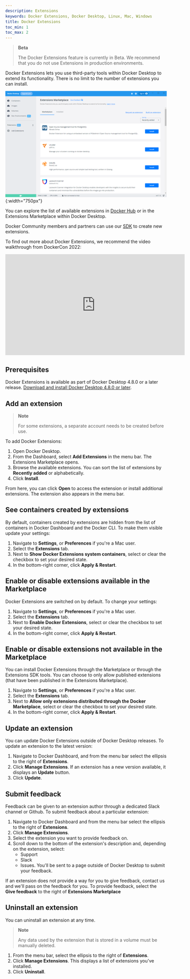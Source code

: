 ```yaml
---
description: Extensions
keywords: Docker Extensions, Docker Desktop, Linux, Mac, Windows
title: Docker Extensions
toc_min: 1
toc_max: 2
---
```


> **Beta**
>
> The Docker Extensions feature is currently in Beta. We recommend that you do not use Extensions in production environments.

Docker Extensions lets you use third-party tools within Docker Desktop to extend its functionality. There is no limit to the number of extensions you can install.

![extenstions](images/extensions-marketplace.PNG){:width="750px"}

You can explore the list of available extensions in [Docker Hub](https://hub.docker.com/search?q=&type=extension) or in the Extensions Marketplace within Docker Desktop.

Docker Community members and partners can use our [SDK](extensions-sdk/index.md) to create new extensions.

To find out more about Docker Extensions, we recommend the video walkthrough from DockerCon 2022:

<iframe width="560" height="315" src="https://www.youtube.com/embed/Yv7OG-EGJsg" title="YouTube video player" frameborder="0" allow="accelerometer; autoplay; clipboard-write; encrypted-media; gyroscope; picture-in-picture" allowfullscreen></iframe>

## Prerequisites

Docker Extensions is available as part of Docker Desktop 4.8.0 or a later release. [Download and install Docker Desktop 4.8.0 or later](release-notes.md).

## Add an extension

>**Note**
>
> For some extensions, a separate account needs to be created before use.

To add Docker Extensions:

1. Open Docker Desktop.
2. From the Dashboard, select **Add Extensions** in the menu bar. 
The Extensions Marketplace opens. 
3. Browse the available extensions.
    You can sort the list of extensions by **Recently added** or alphabetically. 
4. Click **Install**.

From here, you can click **Open** to access the extension or install additional extensions. The extension also appears in the menu bar.

## See containers created by extensions

By default, containers created by extensions are hidden from the list of containers in Docker Dashboard and the Docker CLI. To make them visible 
update your settings:

1. Navigate to  **Settings**, or **Preferences** if you're a Mac user.
2. Select the **Extensions** tab.
3. Next to **Show Docker Extensions system containers**, select or clear the checkbox to set your desired state.
4. In the bottom-right corner, click **Apply & Restart**.

## Enable or disable extensions available in the Marketplace

Docker Extensions are switched on by default. To change your settings:

1. Navigate to  **Settings**, or **Preferences** if you're a Mac user.
2. Select the **Extensions** tab.
3. Next to **Enable Docker Extensions**, select or clear the checkbox to set your desired state.
4. In the bottom-right corner, click **Apply & Restart**.

## Enable or disable extensions not available in the Marketplace

You can install Docker Extensions through the Marketplace or through the Extensions SDK tools. You can choose to only allow published extensions (that have been published in the Extensions Marketplace).

1. Navigate to **Settings**, or **Preferences** if you're a Mac user.
2. Select the **Extensions** tab.
3. Next to **Allow only extensions distributed through the Docker Marketplace**, select or clear the checkbox to set your desired state.
4. In the bottom-right corner, click **Apply & Restart**.

## Update an extension
You can update Docker Extensions outside of Docker Desktop releases. To update an extension to the latest version:

1. Navigate to Docker Dashboard, and from the menu bar select the ellipsis to the right of **Extensions**.
2. Click **Manage Extensions**.
If an extension has a new version available, it displays an **Update** button.
3. Click **Update**.

## Submit feedback
Feedback can be given to an extension author through a dedicated Slack channel or Github. To submit feedback about a particular extension:

1. Navigate to Docker Dashboard and from the menu bar select the ellipsis to the right of **Extensions**.
2. Click **Manage Extensions**.
3. Select the extension you want to provide feedback on. 
4. Scroll down to the bottom of the extension's description and, depending on the 
extension, select:
    - Support
    - Slack
    - Issues. You'll be sent to a page outside of Docker Desktop to submit your feedback.

If an extension does not provide a way for you to give feedback, contact us and we'll pass on the feedback for you. To provide feedback, select the **Give feedback** to the right of **Extensions Marketplace**

## Uninstall an extension
 You can uninstall an extension at any time. 
 
 > **Note**  
 >
 > Any data used by the extension that is stored in a volume must be manually deleted. 

1. From the menu bar, select the ellipsis to the right of **Extensions**.
2. Click **Manage Extensions**. This displays a list of extensions you've installed.
3. Click **Uninstall**.
